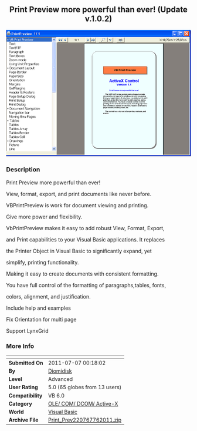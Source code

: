 ﻿<div align="center">

## Print Preview  more powerful than ever\! \(Update v\.1\.0\.2\)

<img src="PIC20116301137348799.gif">
</div>

### Description

<p>Print Preview more powerful than ever!</p>

<p>View, format, export, and print documents like never before.

VBPrintPreview is work for document viewing and printing.

Give more power and flexibility.</p>

<p>VbPrintPreview makes it easy to add robust View, Format, Export,

and Print capabilities to your Visual Basic applications. It replaces

the Printer Object in Visual Basic to significantly expand, yet

simplify, printing functionality. </p>

<p>Making it easy to create documents with consistent formatting.

You have full control of the formatting of paragraphs,tables, fonts,

colors, alignment, and justification. </p>

<p>Include help and examples</p>

<p>Fix Orientation for multi page</p>

<p>Support LynxGrid</p>
 
### More Info
 


<span>             |<span>
---                |---
**Submitted On**   |2011-07-07 00:18:02
**By**             |[Diomidisk](https://github.com/Planet-Source-Code/PSCIndex/blob/master/ByAuthor/diomidisk.md)
**Level**          |Advanced
**User Rating**    |5.0 (65 globes from 13 users)
**Compatibility**  |VB 6\.0
**Category**       |[OLE/ COM/ DCOM/ Active\-X](https://github.com/Planet-Source-Code/PSCIndex/blob/master/ByCategory/ole-com-dcom-active-x__1-29.md)
**World**          |[Visual Basic](https://github.com/Planet-Source-Code/PSCIndex/blob/master/ByWorld/visual-basic.md)
**Archive File**   |[Print\_Prev220767762011\.zip](https://github.com/Planet-Source-Code/diomidisk-print-preview-more-powerful-than-ever-update-v-1-0-2__1-73982/archive/master.zip)








